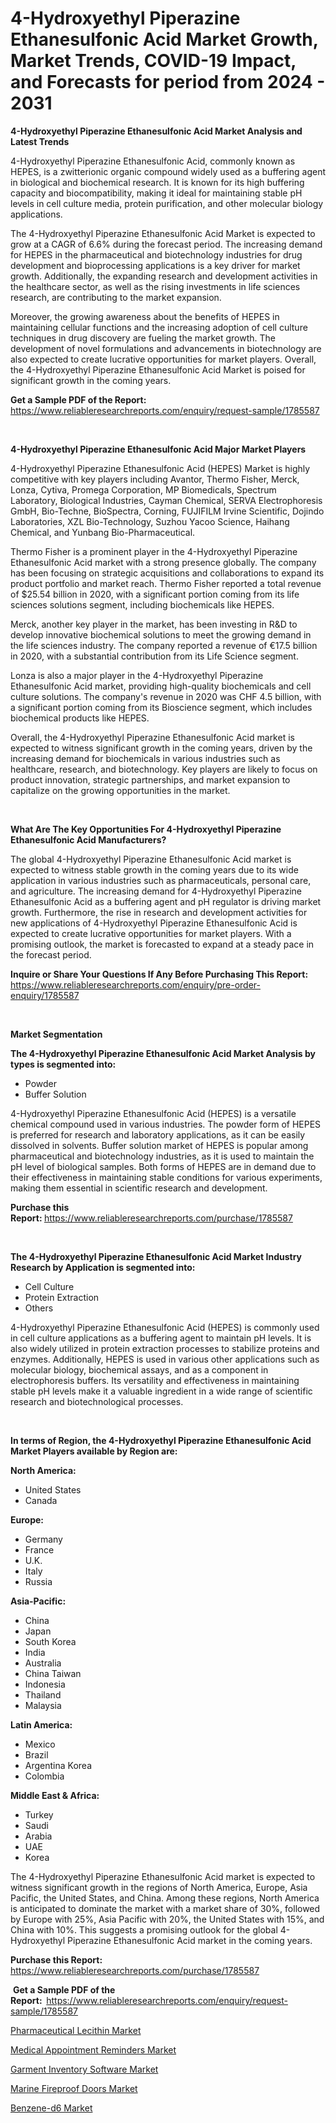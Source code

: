 <p><h1>4-Hydroxyethyl Piperazine Ethanesulfonic Acid Market Growth, Market Trends, COVID-19 Impact, and Forecasts for period from 2024 - 2031</h1></p><p><strong>4-Hydroxyethyl Piperazine Ethanesulfonic Acid Market Analysis and Latest Trends</strong></p>
<p><p>4-Hydroxyethyl Piperazine Ethanesulfonic Acid, commonly known as HEPES, is a zwitterionic organic compound widely used as a buffering agent in biological and biochemical research. It is known for its high buffering capacity and biocompatibility, making it ideal for maintaining stable pH levels in cell culture media, protein purification, and other molecular biology applications.</p><p>The 4-Hydroxyethyl Piperazine Ethanesulfonic Acid Market is expected to grow at a CAGR of 6.6% during the forecast period. The increasing demand for HEPES in the pharmaceutical and biotechnology industries for drug development and bioprocessing applications is a key driver for market growth. Additionally, the expanding research and development activities in the healthcare sector, as well as the rising investments in life sciences research, are contributing to the market expansion.</p><p>Moreover, the growing awareness about the benefits of HEPES in maintaining cellular functions and the increasing adoption of cell culture techniques in drug discovery are fueling the market growth. The development of novel formulations and advancements in biotechnology are also expected to create lucrative opportunities for market players. Overall, the 4-Hydroxyethyl Piperazine Ethanesulfonic Acid Market is poised for significant growth in the coming years.</p></p>
<p><strong>Get a Sample PDF of the Report:&nbsp;</strong> <a href="https://www.reliableresearchreports.com/enquiry/request-sample/1785587">https://www.reliableresearchreports.com/enquiry/request-sample/1785587</a></p>
<p>&nbsp;</p>
<p><strong>4-Hydroxyethyl Piperazine Ethanesulfonic Acid Major Market Players</strong></p>
<p><p>4-Hydroxyethyl Piperazine Ethanesulfonic Acid (HEPES) Market is highly competitive with key players including Avantor, Thermo Fisher, Merck, Lonza, Cytiva, Promega Corporation, MP Biomedicals, Spectrum Laboratory, Biological Industries, Cayman Chemical, SERVA Electrophoresis GmbH, Bio-Techne, BioSpectra, Corning, FUJIFILM Irvine Scientific, Dojindo Laboratories, XZL Bio-Technology, Suzhou Yacoo Science, Haihang Chemical, and Yunbang Bio-Pharmaceutical.</p><p>Thermo Fisher is a prominent player in the 4-Hydroxyethyl Piperazine Ethanesulfonic Acid market with a strong presence globally. The company has been focusing on strategic acquisitions and collaborations to expand its product portfolio and market reach. Thermo Fisher reported a total revenue of $25.54 billion in 2020, with a significant portion coming from its life sciences solutions segment, including biochemicals like HEPES.</p><p>Merck, another key player in the market, has been investing in R&D to develop innovative biochemical solutions to meet the growing demand in the life sciences industry. The company reported a revenue of €17.5 billion in 2020, with a substantial contribution from its Life Science segment.</p><p>Lonza is also a major player in the 4-Hydroxyethyl Piperazine Ethanesulfonic Acid market, providing high-quality biochemicals and cell culture solutions. The company's revenue in 2020 was CHF 4.5 billion, with a significant portion coming from its Bioscience segment, which includes biochemical products like HEPES.</p><p>Overall, the 4-Hydroxyethyl Piperazine Ethanesulfonic Acid market is expected to witness significant growth in the coming years, driven by the increasing demand for biochemicals in various industries such as healthcare, research, and biotechnology. Key players are likely to focus on product innovation, strategic partnerships, and market expansion to capitalize on the growing opportunities in the market.</p></p>
<p>&nbsp;</p>
<p><strong>What Are The Key Opportunities For 4-Hydroxyethyl Piperazine Ethanesulfonic Acid Manufacturers?</strong></p>
<p><p>The global 4-Hydroxyethyl Piperazine Ethanesulfonic Acid market is expected to witness stable growth in the coming years due to its wide application in various industries such as pharmaceuticals, personal care, and agriculture. The increasing demand for 4-Hydroxyethyl Piperazine Ethanesulfonic Acid as a buffering agent and pH regulator is driving market growth. Furthermore, the rise in research and development activities for new applications of 4-Hydroxyethyl Piperazine Ethanesulfonic Acid is expected to create lucrative opportunities for market players. With a promising outlook, the market is forecasted to expand at a steady pace in the forecast period.</p></p>
<p><strong>Inquire or Share Your Questions If Any Before Purchasing This Report:</strong> <a href="https://www.reliableresearchreports.com/enquiry/pre-order-enquiry/1785587">https://www.reliableresearchreports.com/enquiry/pre-order-enquiry/1785587</a></p>
<p>&nbsp;</p>
<p><strong>Market Segmentation</strong></p>
<p><strong>The 4-Hydroxyethyl Piperazine Ethanesulfonic Acid Market Analysis by types is segmented into:</strong></p>
<p><ul><li>Powder</li><li>Buffer Solution</li></ul></p>
<p><p>4-Hydroxyethyl Piperazine Ethanesulfonic Acid (HEPES) is a versatile chemical compound used in various industries. The powder form of HEPES is preferred for research and laboratory applications, as it can be easily dissolved in solvents. Buffer solution market of HEPES is popular among pharmaceutical and biotechnology industries, as it is used to maintain the pH level of biological samples. Both forms of HEPES are in demand due to their effectiveness in maintaining stable conditions for various experiments, making them essential in scientific research and development.</p></p>
<p><strong>Purchase this Report:&nbsp;</strong><a href="https://www.reliableresearchreports.com/purchase/1785587">https://www.reliableresearchreports.com/purchase/1785587</a></p>
<p>&nbsp;</p>
<p><strong>The 4-Hydroxyethyl Piperazine Ethanesulfonic Acid Market Industry Research by Application is segmented into:</strong></p>
<p><ul><li>Cell Culture</li><li>Protein Extraction</li><li>Others</li></ul></p>
<p><p>4-Hydroxyethyl Piperazine Ethanesulfonic Acid (HEPES) is commonly used in cell culture applications as a buffering agent to maintain pH levels. It is also widely utilized in protein extraction processes to stabilize proteins and enzymes. Additionally, HEPES is used in various other applications such as molecular biology, biochemical assays, and as a component in electrophoresis buffers. Its versatility and effectiveness in maintaining stable pH levels make it a valuable ingredient in a wide range of scientific research and biotechnological processes.</p></p>
<p>&nbsp;</p>
<p><strong>In terms of Region, the 4-Hydroxyethyl Piperazine Ethanesulfonic Acid Market Players available by Region are:</strong></p>
<p>
    <p> <strong> North America: </strong>
        <ul>
            <li>United States</li>
            <li>Canada</li>
        </ul>
        </p> 
    <p> <strong> Europe: </strong>
        <ul>
            <li>Germany</li>
            <li>France</li>
            <li>U.K.</li>
            <li>Italy</li>
            <li>Russia</li>
        </ul>
        </p> 
    <p> <strong> Asia-Pacific: </strong>
        <ul>
            <li>China</li>
            <li>Japan</li>
            <li>South Korea</li>
            <li>India</li>
            <li>Australia</li>
            <li>China Taiwan</li>
            <li>Indonesia</li>
            <li>Thailand</li>
            <li>Malaysia</li>
        </ul>
        </p> 
    <p> <strong> Latin America: </strong>
        <ul>
            <li>Mexico</li>
            <li>Brazil</li>
            <li>Argentina Korea</li>
            <li>Colombia</li>
        </ul>
        </p> 
    <p> <strong> Middle East & Africa: </strong>
        <ul>
            <li>Turkey</li>
            <li>Saudi</li>
            <li>Arabia</li>
            <li>UAE</li>
            <li>Korea</li>
        </ul>
    </p>
    </p>
<p><p>The 4-Hydroxyethyl Piperazine Ethanesulfonic Acid market is expected to witness significant growth in the regions of North America, Europe, Asia Pacific, the United States, and China. Among these regions, North America is anticipated to dominate the market with a market share of 30%, followed by Europe with 25%, Asia Pacific with 20%, the United States with 15%, and China with 10%. This suggests a promising outlook for the global 4-Hydroxyethyl Piperazine Ethanesulfonic Acid market in the coming years.</p></p>
<p><strong>Purchase this Report: </strong><a href="https://www.reliableresearchreports.com/purchase/1785587">https://www.reliableresearchreports.com/purchase/1785587</a></p>
<p>&nbsp;<strong>Get a Sample PDF of the Report:&nbsp;&nbsp;</strong><a href="https://www.reliableresearchreports.com/enquiry/request-sample/1785587">https://www.reliableresearchreports.com/enquiry/request-sample/1785587</a></p>
<p><strong></strong></p>
<p><p><a href="https://issuu.com/reportprime-2/docs/pharmaceutical-lecithin-market-size-2030.pptx">Pharmaceutical Lecithin Market</a></p><p><a href="https://medium.com/@katlynbauch/medical-appointment-reminders-market-report-reveals-the-latest-trends-and-growth-opportunities-of-ba5a500be629">Medical Appointment Reminders Market</a></p><p><a href="https://medium.com/@katlynbauch/garment-inventory-software-market-analysis-and-sze-forecasted-for-period-from-2024-to-2031-b8ebdea1824f">Garment Inventory Software Market</a></p><p><a href="https://github.com/ashepherd82/Market-Research-Report-List-3/blob/main/marine-fireproof-doors-market.md">Marine Fireproof Doors Market</a></p><p><a href="https://issuu.com/reportprime-2/docs/benzene-d6-market-size-2030.pptx">Benzene-d6 Market</a></p></p>